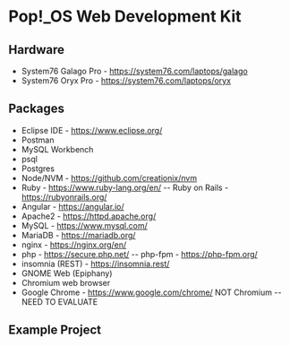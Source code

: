 # Pop!\_OS Web Development Kit

## Hardware

- System76 Galago Pro - https://system76.com/laptops/galago
- System76 Oryx Pro - https://system76.com/laptops/oryx

## Packages

- Eclipse IDE - https://www.eclipse.org/
- Postman
- MySQL Workbench
- psql
- Postgres
- Node/NVM - https://github.com/creationix/nvm
- Ruby - https://www.ruby-lang.org/en/ -- Ruby on Rails - https://rubyonrails.org/
- Angular - https://angular.io/
- Apache2 - https://httpd.apache.org/
- MySQL - https://www.mysql.com/
- MariaDB - https://mariadb.org/
- nginx - https://nginx.org/en/
- php - https://secure.php.net/ -- php-fpm - https://php-fpm.org/ 
- insomnia (REST) - https://insomnia.rest/
- GNOME Web (Epiphany)
- Chromium web browser
- Google Chrome - https://www.google.com/chrome/ NOT Chromium -- NEED TO EVALUATE

## Example Project
